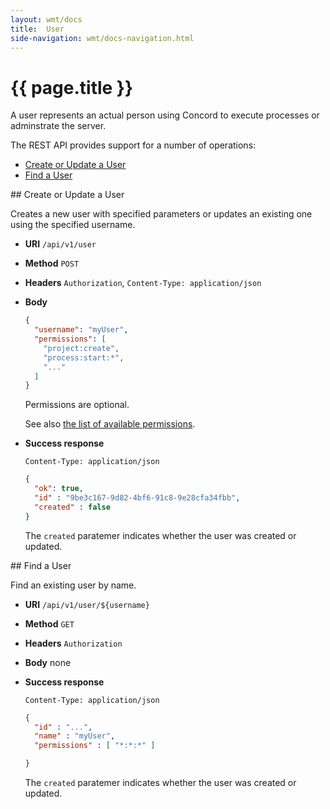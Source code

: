 ```yaml
---
layout: wmt/docs
title:  User
side-navigation: wmt/docs-navigation.html
---
```


# {{ page.title }}

A user represents an actual person using Concord to execute processes or
adminstrate the server.

The REST API provides support for a number of operations:

- [Create or Update a User](#create-user)
- [Find a User](#find-user)


<a name="create-user"/>
## Create or Update a User

Creates a new user with specified parameters or updates an existing one
using the specified username.

* **URI** `/api/v1/user`
* **Method** `POST`
* **Headers** `Authorization`, `Content-Type: application/json`
* **Body**
    ```json
    {
      "username": "myUser",
      "permissions": [
        "project:create",
        "process:start:*",
        "..."
      ]
    }
    ```
    Permissions are optional.

    See also [the list of available permissions](../getting-started/security.html#permissions).
* **Success response**
    ```
    Content-Type: application/json
    ```

    ```json
    {
      "ok": true,
      "id" : "9be3c167-9d82-4bf6-91c8-9e28cfa34fbb",
      "created" : false
    }
    ```

    The `created` paratemer indicates whether the user was created or updated.

<a name="find-user"/>
## Find a User

Find an existing user by name.

* **URI** `/api/v1/user/${username}`
* **Method** `GET`
* **Headers** `Authorization`
* **Body**
    none
* **Success response**
    ```
    Content-Type: application/json
    ```

    ```json
    {
      "id" : "...",
      "name" : "myUser",
      "permissions" : [ "*:*:*" ]

    }
    ```

    The `created` paratemer indicates whether the user was created or updated.

